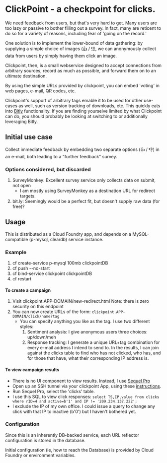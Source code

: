# ClickPoint - a checkpoint for clicks.

We need feedback from users, but that's very hard to get. Many users are too lazy or passive to bother filling out a survey. In fact, many are reticent to do so for a variety of reasons, including fear of 'going on the record.'

One solution is to implement the lower-bound of data gathering: by supplying a simple choice of images ([:thumbsup:](http://clickpoint.cfapps.io/click/clickpoint-readme?thumbsup) / [:thumbsdown:](http://clickpoint.cfapps.io/click/clickpoint-readme?thumbsdown), we can anonymously collect data from users by simply having them click an image.

Clickpoint, then, is a small webservice designed to accept connections from arbitrary sources, record as much as possible, and forward them on to an ultimate destination.

By using the simple URLs provided by clickpoint, you can embed 'voting' in web pages, e-mail, QR codes, etc.

Clickpoint's support of arbitrary tags emable it to be used for other use-cases as well, such as version tracking of downloads, etc. This quickly eats into [Bitly](http://bit.ly/) functionality. If you are finding yourselve limited by what Clickpoint can do, you should probably be looking at switching to or additionally leveraging Bitly.

## Initial use case
   Collect immediate feedback by embedding two separate options (:thumbsup: / :thumbsdown:) in an e-mail, both leading to a "further feedback" survey.

### Options considered, but discarded
   1. SurveyMonkey: Excellent survey service only collects data on submit, not open
      - I am mostly using SurveyMonkey as a destination URL for redirect targets.
   1. bit.ly: Seemingly would be a perfect fit, but doesn't supply raw data (for free)?

## Usage

   This is distributed as a Cloud Foundry app, and depends on a MySQL-compatible (p-mysql, cleardb) service instance.

### Example
   1. cf create-service p-mysql 100mb clickpointDB
   1. cf push --no-start
   1. cf bind-service clickpoint clickpointDB
   1. cf restart

#### To create a campaign
   1. Visit clickpoint.APP-DOMAIN/new-redirect.html
      Note: there is zero security on this endpoint
   1. You can now create URLs of the form: `clickpoint.APP-DOMAIN/click/name?tag`
      - You can specify anything you like as the tag. I use two different styles:
         1. Sentiment analysis: I give anonymous users three choices: up/down/meh
         1. Response tracking: I generate a unique URL+tag combination for every e-mail address I intend to send to. In the results, I can join against the clicks table to find who has not clicked, who has, and for those that have, what their corresponding IP address is.

#### To view campaign results
   - There is no UI component to view results. Instead, I use [Sequel Pro](http://www.sequelpro.com/)
   - Open up an SSH tunnel via your clickpoint App, using these [instructions](https://docs.google.com/document/d/1iUXPM8ssQv3nDP9BXQs7oEymTL7HUqjgAC7Yw2W16jk).
   - Run Sequel Pro, select the 'clicks' table.
   - I use this SQL to view click responses:
      `select TS,IP,value from clicks where rID=4 and active=b'1' and IP != '209.234.137.222';`
   - I exclude the IP of my own office. I could issue a query to change any click with that IP to inactive (b'0') but I haven't bothered yet.

### Configuration

Since this is an inherently DB-backed service, each URL reflector configuration is stored in the database.

Initial configuration (ie, how to reach the Database) is provided by Cloud Foundry or environment variables.
